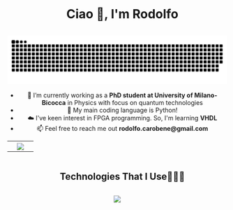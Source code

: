 <div id="user-content-toc">
  <ul align="center">
    <summary><h1 style="display: inline-block">Ciao 👋, I'm Rodolfo</h1></summary>
  </ul>
</div>

<!--- credits to 1999AZZAR for the snake!-->
<div align="center">
  <img src="https://github.com/1999AZZAR/1999AZZAR/blob/main/resources/img/grid-snake.svg" alt="snake" />
</div>

<!--Intro-->
<div id="user-content-toc">
  <ul align="center">
    <li>🔭 I’m currently working as a <strong>PhD student at University of Milano-Bicocca</strong> in Physics with focus on quantum technologies</li>
    <li>💾 My main coding language is Python!</li>
    <li>☁️ I've keen interest in FPGA programming. So, I'm learning <strong>VHDL</strong></li>
    <li>📫 Feel free to reach me out <strong>rodolfo.carobene@gmail.com</strong></li>
  </ul>
</div>


<!--- stats -->
<div id="user-content-toc">
  <p align="center">
    <!--- stats (start) -->
    <table align="center">
      <tr border="none">
        <td width="50%" align="center">
          <img align="center" src="https://github-readme-stats.vercel.app/api?username=rodolfocarobene&theme=dark&show_icons=true&count_private=true" />
        </td>
      </tr>
    </table>
  </p>
</div>


<!--Technologies-->
<div id="user-content-toc">
  <ul align="center">
    <summary><h2 style="display: inline-block">Technologies That I Use👨🏻‍💻</h2></summary>
  </ul>
</div>
<p align="center">
  <a href="https://skillicons.dev">
    <img src="https://skillicons.dev/icons?i=py,c,cpp,css,html,js,react,md,lua,cmake,latex,neovim&perline=14" />
  </a>
</p>


